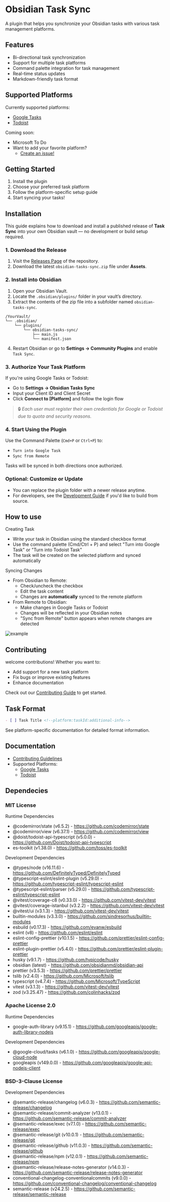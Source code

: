 # Obsidian Task Sync

A plugin that helps you synchronize your Obsidian tasks with various task management platforms.

## Features

- Bi-directional task synchronization
- Support for multiple task platforms
- Command palette integration for task management
- Real-time status updates
- Markdown-friendly task format

## Supported Platforms

Currently supported platforms:

- [Google Tasks](docs/platform/GTask.md)
- [Todoist](docs/platform/Todoist.md)

Coming soon:

- Microsoft To Do
- Want to add your favorite platform?
  - [Create an issue!](https://github.com/hong-sile/obsidian-tasks-sync/issues)

## Getting Started

1. Install the plugin
2. Choose your preferred task platform
3. Follow the platform-specific setup guide
4. Start syncing your tasks!

## Installation

This guide explains how to download and install a published release of **Task Sync** into your own Obsidian vault — no development or build setup required.

### 1. Download the Release

1. Visit the [Releases Page](https://github.com/hong-sile/obsidian-tasks-sync/releases) of the repository.
2. Download the latest `obsidian-tasks-sync.zip` file under **Assets**.

### 2. Install into Obsidian

1. Open your Obsidian Vault.
2. Locate the `.obsidian/plugins/` folder in your vault’s directory.
3. Extract the contents of the zip file into a subfolder named `obsidian-tasks-sync`.

```
/YourVault/
└── .obsidian/
    └── plugins/
        └── obsidian-tasks-sync/
            ├── main.js
            └── manifest.json
```

4. Restart Obsidian or go to **Settings → Community Plugins** and enable `Task Sync`.

### 3. Authorize Your Task Platform

If you're using Google Tasks or Todoist:

- Go to **Settings → Obsidian Tasks Sync**
- Input your Client ID and Client Secret
- Click **Connect to \[Platform]** and follow the login flow

> 🔒 _Each user must register their own credentials for Google or Todoist due to quota and security reasons._

### 4. Start Using the Plugin

Use the Command Palette (`Cmd+P` or `Ctrl+P`) to:

- `Turn into Google Task`
- `Sync from Remote`

Tasks will be synced in both directions once authorized.

### Optional: Customize or Update

- You can replace the plugin folder with a newer release anytime.
- For developers, see the [Development Guide](https://github.com/hong-sile/obsidian-tasks-sync/wiki/Development-Guide) if you'd like to build from source.

## How to use

Creating Task

- Write your task in Obsidian using the standard checkbox format
- Use the command palette (Cmd/Ctrl + P) and select "Turn into Google Task" or "Turn into Todoist Task"
- The task will be created on the selected platform and synced automatically

Syncing Changes

- From Obsidian to Remote:
  - Check/uncheck the checkbox
  - Edit the task content
  - Changes are **automatically** synced to the remote platform
- From Remote to Obsidian:
  - Make changes in Google Tasks or Todoist
  - Changes will be reflected in your Obsidian notes
  - "Sync from Remote" button appears when remote changes are detected

![example](docs/images/usages.png)

## Contributing

welcome contributions! Whether you want to:

- Add support for a new task platform
- Fix bugs or improve existing features
- Enhance documentation

Check out our [Contributing Guide](docs/contributing.md) to get started.

## Task Format

```markdown
- [ ] Task Title <!--platform:taskId:additional-info-->
```

See platform-specific documentation for detailed format information.

## Documentation

- [Contributing Guidelines](docs/contributing.md)
- Supported Platforms:
  - [Google Tasks](docs/platform/GTask.md)
  - [Todoist](docs/platform/todoist.md)

## Dependecies

### MIT License

Runtime Dependencies

- @codemirror/state (v6.5.2) - https://github.com/codemirror/state
- @codemirror/view (v6.37.1) - https://github.com/codemirror/view
- @doist/todoist-api-typescript (v5.0.0) - https://github.com/Doist/todoist-api-typescript
- es-toolkit (v1.38.0) - https://github.com/toss/es-toolkit

Development Dependencies

- @types/node (v16.11.6) - https://github.com/DefinitelyTyped/DefinitelyTyped
- @typescript-eslint/eslint-plugin (v5.29.0) - https://github.com/typescript-eslint/typescript-eslint
- @typescript-eslint/parser (v5.29.0) - https://github.com/typescript-eslint/typescript-eslint
- @vitest/coverage-c8 (v0.33.0) - https://github.com/vitest-dev/vitest
- @vitest/coverage-istanbul (v3.2.2) - https://github.com/vitest-dev/vitest
- @vitest/ui (v3.1.3) - https://github.com/vitest-dev/vitest
- builtin-modules (v3.3.0) - https://github.com/sindresorhus/builtin-modules
- esbuild (v0.17.3) - https://github.com/evanw/esbuild
- eslint (v8) - https://github.com/eslint/eslint
- eslint-config-prettier (v10.1.5) - https://github.com/prettier/eslint-config-prettier
- eslint-plugin-prettier (v5.4.0) - https://github.com/prettier/eslint-plugin-prettier
- husky (v9.1.7) - https://github.com/typicode/husky
- obsidian (latest) - https://github.com/obsidianmd/obsidian-api
- prettier (v3.5.3) - https://github.com/prettier/prettier
- tslib (v2.4.0) - https://github.com/Microsoft/tslib
- typescript (v4.7.4) - https://github.com/Microsoft/TypeScript
- vitest (v3.1.3) - https://github.com/vitest-dev/vitest
- zod (v3.25.47) - https://github.com/colinhacks/zod

### Apache License 2.0

Runtime Dependencies

- google-auth-library (v9.15.1) - https://github.com/googleapis/google-auth-library-nodejs

Development Dependencies

- @google-cloud/tasks (v6.1.0) - https://github.com/googleapis/google-cloud-node
- googleapis (v149.0.0) - https://github.com/googleapis/google-api-nodejs-client

### BSD-3-Clause License

Development Dependencies

- @semantic-release/changelog (v6.0.3) - https://github.com/semantic-release/changelog
- @semantic-release/commit-analyzer (v13.0.1) - https://github.com/semantic-release/commit-analyzer
- @semantic-release/exec (v7.1.0) - https://github.com/semantic-release/exec
- @semantic-release/git (v10.0.1) - https://github.com/semantic-release/git
- @semantic-release/github (v11.0.3) - https://github.com/semantic-release/github
- @semantic-release/npm (v12.0.1) - https://github.com/semantic-release/npm
- @semantic-release/release-notes-generator (v14.0.3) - https://github.com/semantic-release/release-notes-generator
- conventional-changelog-conventionalcommits (v9.0.0) - https://github.com/conventional-changelog/conventional-changelog
- semantic-release (v24.2.5) - https://github.com/semantic-release/semantic-release
